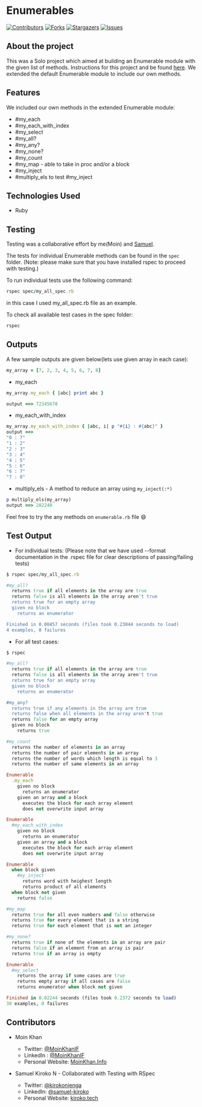 # Enumerables

[![Contributors][contributors-shield]][contributors-url]
[![Forks][forks-shield]][forks-url]
[![Stargazers][stars-shield]][stars-url]
[![Issues][issues-shield]][issues-url]

## About the project

This was a Solo project which aimed at building an Enumerable module with the given list of methods. Instructions for this project and be found [here](https://www.theodinproject.com/courses/ruby-programming/lessons/advanced-building-blocks/). We extended the default Enumerable module to include our own methods.

## Features

We included our own methods in the extended Enumerable module:

* #my_each
* #my_each_with_index
* #my_select
* #my_all?
* #my_any?
* #my_none?
* #my_count
* #my_map - able to take in proc and/or a block
* #my_inject
* #multiply_els to test #my_inject

## Technologies Used

* Ruby

## Testing

Testing was a collaborative effort by me(Moin) and [Samuel](https://github.com/Samkiroko).

The tests for individual Enumerable methods can be found in the `spec` folder.
(Note: please make sure that you have installed rspec to proceed with testing.)

To run individual tests use the following command:

```ruby
rspec spec/my_all_spec.rb
```

in this case I used my_all_spec.rb file as an example.

To check all available test cases in the spec folder:

```ruby
rspec
```

## Outputs

A few sample outputs are given below(lets use given array in each case):

```ruby
my_array = [7, 2, 3, 4, 5, 6, 7, 8]
```

* my_each

```ruby
my_array.my_each { |abc| print abc }

output ==> 72345678
```

* my_each_with_index

```ruby
my_array.my_each_with_index { |abc, i| p "#{i} : #{abc}" }
output ==>
"0 : 7"
"1 : 2"
"2 : 3"
"3 : 4"
"4 : 5"
"5 : 6"
"6 : 7"
"7 : 8"
```

* multiply_els - A method to reduce an array using `my_inject(:*)`

```ruby
p multiply_els(my_array)
output ==> 282240
```

Feel free to try the any methods on `enumerable.rb` file 😄

## Test Output

* For individual tests: (Please note that we have used --format documentation in the .rspec file for clear descriptions of passing/failing tests)

```ruby
$ rspec spec/my_all_spec.rb

#my_all?
  returns true if all elements in the array are true
  returns false is all elements in the array aren't true
  returns true for an empty array
  given no block
    returns an enumerator

Finished in 0.00457 seconds (files took 0.23044 seconds to load)
4 examples, 0 failures
```

* For all test cases:

```ruby
$ rspec

#my_all?
  returns true if all elements in the array are true
  returns false is all elements in the array aren't true
  returns true for an empty array
  given no block
    returns an enumerator

#my_any?
  returns true if any elements in the array are true
  returns false when all elements in the array aren't true
  returns false for an empty array
  given no block
    returns true

#my_count
  returns the number of elements in an array
  returns the number of pair elements in an array
  returns the number of words which length is equal to 3
  returns the number of same elements in an array

Enumerable
  .my_each
    given no block
      returns an enumerator
    given an array and a block
      executes the block for each array element
      does not overwrite input array

Enumerable
  #my_each_with_index
    given no block
      returns an enumerator
    given an array and a block
      executes the block for each array element
      does not overwrite input array

Enumerable
  when block given
    #my_inject
      returns word with heighest length
      returns product of all elements
  when block not given
    returns false

#my_map
  returns true for all even numbers and false otherwise
  returns true for every element that is a string
  returns true for each element that is not an integer

#my_none?
  returns true if none of the elements in an array are pair
  returns false if an element from an array is pair
  returns true if an array is empty

Enumerable
  #my_select
    returns the array if some cases are true
    returns empty array if all cases are false
    returns enumerator when block not given

Finished in 0.02244 seconds (files took 0.2372 seconds to load)
30 examples, 0 failures
```

## Contributors

* Moin Khan
  * Twitter: [@MoinKhanIF](https://twitter.com/MoinKhanIF)
  * LinkedIn : [@MoinKhanIF](https://www.linkedin.com/in/moinkhanif/)
  * Personal Website: [MoinKhan.Info](https://moinkhan.info)

* Samuel Kiroko N - Collaborated with Testing with RSpec
  * Twitter: [@kirokonjenga](https://twitter.com/kirokonjenga)
  * LinkedIn: [@samuel-kiroko](https://www.linkedin.com/in/samuel-kiroko/)
  * Personal Website: [kiroko.tech](https://www.kiroko.tech/)

<!-- MARKDOWN LINKS & IMAGES -->

[contributors-shield]: https://img.shields.io/github/contributors/moinkhanif/enumerables.svg?style=flat-square
[contributors-url]: https://github.com/moinkhanif/enumerables/graphs/contributors
[forks-shield]: https://img.shields.io/github/forks/moinkhanif/enumerables.svg?style=flat-square
[forks-url]: https://github.com/moinkhanif/enumerables/network/members
[stars-shield]: https://img.shields.io/github/stars/moinkhanif/enumerables.svg?style=flat-square
[stars-url]: https://github.com/moinkhanif/enumerables/stargazers
[issues-shield]: https://img.shields.io/github/issues/moinkhanif/enumerables.svg?style=flat-square
[issues-url]: https://github.com/moinkhanif/enumerables/issues

